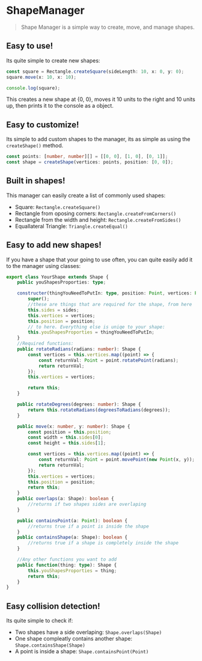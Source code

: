 # ShapeManager

> Shape Manager is a simple way to create, move, and manage shapes.

## Easy to use!

Its quite simple to create new shapes:

```ts
const square = Rectangle.createSquare(sideLength: 10, x: 0, y: 0);
square.move(x: 10, x: 10);

console.log(square);
```

This creates a new shape at {0, 0}, moves it 10 units to the right and 10 units up, then prints it to the console as a object.

## Easy to customize!

Its simple to add custom shapes to the manager, its as simple as using the `createShape()` method.

```ts
const points: [number, number][] = [[0, 0], [1, 0], [0, 1]];
const shape = createShape(vertices: points, position: [0, 0]);
```

## Built in shapes!

This manager can easily create a list of commonly used shapes:

-   Square: `Rectangle.createSquare()`
-   Rectangle from oposing corners: `Rectangle.createFromCorners()`
-   Rectangle from the width and height: `Rectangle.createFromSides()`
-   Equallateral Triangle: `Triangle.createEqual()`

## Easy to add new shapes!

If you have a shape that your going to use often, you can quite easily add it to the manager using classes:

```ts
export class YourShape extends Shape {
    public youShapesProporties: type;

    constructer(thingYouNeedToPutIn: type, position: Point, vertices: Point[], sides: number[]) {
        super();
        //these are things that are required for the shape, from here
        this.sides = sides;
        this.vertices = vertices;
        this.position = position;
        // to here. Everything else is uniqe to your shape:
        this.youShapesProporties = thingYouNeedToPutIn;
    }
    //Required functions:
    public rotateRadians(radians: number): Shape {
        const vertices = this.vertices.map((point) => {
            const returnVal: Point = point.rotatePoint(radians);
            return returnVal;
        });
        this.vertices = vertices;

        return this;
    }

    public rotateDegrees(degrees: number): Shape {
        return this.rotateRadians(degreesToRadians(degrees));
    }

    public move(x: number, y: number): Shape {
        const position = this.position;
        const width = this.sides[0];
        const height = this.sides[1];

        const vertices = this.vertices.map((point) => {
            const returnVal: Point = point.movePoint(new Point(x, y));
            return returnVal;
        });
        this.vertices = vertices;
        this.position = position;
        return this;
    }
    public overlaps(a: Shape): boolean {
        //returns if two shapes sides are overlaping
    }

    public containsPoint(a: Point): boolean {
        //returns true if a point is inside the shape
    }
    public containsShape(a: Shape): boolean {
        //returns true if a shape is completely inside the shape
    }

    //Any other functions you want to add
    public function(thing: type): Shape {
        this.youShapesProporties = thing;
        return this;
    }
}
```

## Easy collision detection!

Its quite simple to check if:

-   Two shapes have a side overlaping: `Shape.overlaps(Shape)`
-   One shape compleatly contains another shape: `Shape.containsShape(Shape)`
-   A point is inside a shape: `Shape.containsPoint(Point)`
